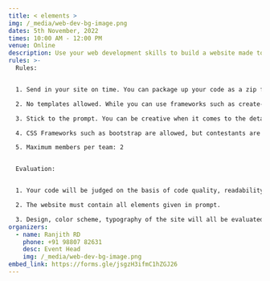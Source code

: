 ```yaml
---
title: < elements >
img: /_media/web-dev-bg-image.png
dates: 5th November, 2022
times: 10:00 AM - 12:00 PM
venue: Online
description: Use your web development skills to build a website made to please!
rules: >-
  Rules: 


  1. Send in your site on time. You can package up your code as a zip file and email a link, or upload it to GitHub. 

  2. No templates allowed. While you can use frameworks such as create-react-app, don't use any HTML templates to make your site. 

  3. Stick to the prompt. You can be creative when it comes to the details, but make sure that you don't deviate from the instructions given on the day of the contest. 

  4. CSS Frameworks such as bootstrap are allowed, but contestants are encouraged to be creative with how they use it. 

  5. Maximum members per team: 2


  Evaluation: 


  1. Your code will be judged on the basis of code quality, readability, etc. 

  2. The website must contain all elements given in prompt. 

  3. Design, color scheme, typography of the site will all be evaluated.
organizers:
  - name: Ranjith RD
    phone: +91 98807 82631
    desc: Event Head
    img: /_media/web-dev-bg-image.png
embed_link: https://forms.gle/jsgzH3ifmC1hZGJ26
---
```

